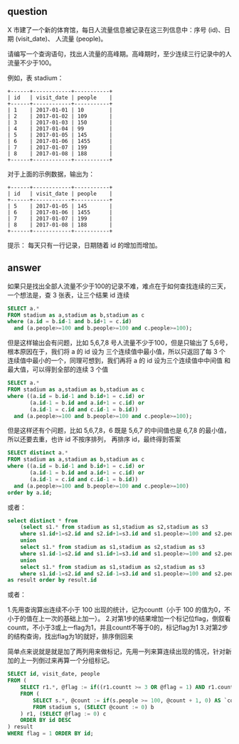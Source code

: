 ## question

X 市建了一个新的体育馆，每日人流量信息被记录在这三列信息中：序号 (id)、日期 (visit_date)、 人流量 (people)。

请编写一个查询语句，找出人流量的高峰期。高峰期时，至少连续三行记录中的人流量不少于100。

例如，表 stadium：
```
+------+------------+-----------+
| id   | visit_date | people    |
+------+------------+-----------+
| 1    | 2017-01-01 | 10        |
| 2    | 2017-01-02 | 109       |
| 3    | 2017-01-03 | 150       |
| 4    | 2017-01-04 | 99        |
| 5    | 2017-01-05 | 145       |
| 6    | 2017-01-06 | 1455      |
| 7    | 2017-01-07 | 199       |
| 8    | 2017-01-08 | 188       |
+------+------------+-----------+
```
对于上面的示例数据，输出为：
```
+------+------------+-----------+
| id   | visit_date | people    |
+------+------------+-----------+
| 5    | 2017-01-05 | 145       |
| 6    | 2017-01-06 | 1455      |
| 7    | 2017-01-07 | 199       |
| 8    | 2017-01-08 | 188       |
+------+------------+-----------+
```

提示：
每天只有一行记录，日期随着 id 的增加而增加。

## answer

如果只是找出全部人流量不少于100的记录不难，难点在于如何查找连续的三天，一个想法是，查 3 张表，让三个结果 id 连续

```sql
SELECT a.*
FROM stadium as a,stadium as b,stadium as c
where (a.id = b.id-1 and b.id+1 = c.id) 
  and (a.people>=100 and b.people>=100 and c.people>=100);
```

但是这样输出会有问题，比如 5,6,7,8 号人流量不少于100，但是只输出了 5,6号，根本原因在于，我们将 a 的 id 设为
三个连续值中最小值，所以只返回了每 3 个连续值中最小的一个，同理可想到，我们再将 a 的 id 设为三个连续值中中间值
和最大值，可以得到全部的连续 3 个值

```sql
SELECT a.*
FROM stadium as a,stadium as b,stadium as c
where ((a.id = b.id-1 and b.id+1 = c.id) or
       (a.id-1 = b.id and a.id+1 = c.id) or
       (a.id-1 = c.id and c.id-1 = b.id))
  and (a.people>=100 and b.people>=100 and c.people>=100);
```

但是这样还有个问题，比如 5,6,7,8，6 既是 5,6,7 的中间值也是 6,7,8 的最小值，所以还要去重，也许 id 不按序排列，
再排序 id，最终得到答案

```sql
SELECT distinct a.*
FROM stadium as a,stadium as b,stadium as c
where ((a.id = b.id-1 and b.id+1 = c.id) or
       (a.id-1 = b.id and a.id+1 = c.id) or
       (a.id-1 = c.id and c.id-1 = b.id))
  and (a.people>=100 and b.people>=100 and c.people>=100)
order by a.id;
```

或者：

```sql
select distinct * from 
    (select s1.* from stadium as s1,stadium as s2,stadium as s3
    where s1.id+1=s2.id and s2.id+1=s3.id and s1.people>=100 and s2.people>=100 and s3.people>=100
    union 
    select s1.* from stadium as s1,stadium as s2,stadium as s3
    where s1.id-1=s2.id and s1.id+1=s3.id and s1.people>=100 and s2.people>=100 and s3.people>=100
    union 
    select s1.* from stadium as s1,stadium as s2,stadium as s3
    where s1.id-1=s2.id and s2.id-1=s3.id and s1.people>=100 and s2.people>=100 and s3.people>=100) 
as result order by result.id
```

或者：


1.先用查询算出连续不小于 100 出现的统计，记为countt（小于 100 的值为0，不小于的值在上一次的基础上加一）。
2.对第1步的结果增加一个标记位flag，倒叙看countt，不小于3或上一flag为1，并且countt不等于0的，标记flag为1
3.对第2步的结构查询，找出flag为1的就好，排序倒回来

简单点来说就是就是加了两列用来做标记，先用一列来算连续出现的情况，针对新加的上一列倒过来再算一个分组标记。

```sql
SELECT id, visit_date, people
FROM (
	SELECT r1.*, @flag := if((r1.countt >= 3 OR @flag = 1) AND r1.countt != 0, 1, 0) AS flag
	FROM (
		SELECT s.*, @count := if(s.people >= 100, @count + 1, 0) AS `countt`
		FROM stadium s, (SELECT @count := 0) b
	) r1, (SELECT @flag := 0) c
	ORDER BY id DESC
) result
WHERE flag = 1 ORDER BY id;
```